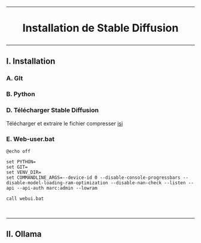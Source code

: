 ---------------------------------------------------------------------------------------------------------------------
# <p align='center'> Installation de Stable Diffusion </p>
---------------------------------------------------------------------------------------------------------------------
## I. Installation
### A. GIt
### B. Python

### D. Télécharger Stable Diffusion
Télécharger et extraire le fichier compresser [isi](https://codeload.github.com/AUTOMATIC1111/stable-diffusion-webui/zip/refs/heads/master)

### E. Web-user.bat
```
@echo off

set PYTHON=
set GIT=
set VENV_DIR=
set COMMANDLINE_ARGS=--device-id 0 --disable-console-progressbars --disable-model-loading-ram-optimization --disable-nan-check --listen --api --api-auth marc:admin --lowram

call webui.bat
```


<br />

---------------------------------------------------------------------------------------------------------------------
## II. Ollama
